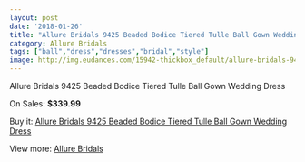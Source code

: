 ```yaml
---
layout: post
date: '2018-01-26'
title: "Allure Bridals 9425 Beaded Bodice Tiered Tulle Ball Gown Wedding Dress"
category: Allure Bridals
tags: ["ball","dress","dresses","bridal","style"]
image: http://img.eudances.com/15942-thickbox_default/allure-bridals-9425-beaded-bodice-tiered-tulle-ball-gown-wedding-dress.jpg
---
```

Allure Bridals 9425 Beaded Bodice Tiered Tulle Ball Gown Wedding Dress

On Sales: **$339.99**
<a href="https://www.eudances.com/en/allure-bridals/4693-allure-bridals-9425-beaded-bodice-tiered-tulle-ball-gown-wedding-dress.html"><amp-img layout="responsive" width="600" height="600" src="//img.eudances.com/15942-thickbox_default/allure-bridals-9425-beaded-bodice-tiered-tulle-ball-gown-wedding-dress.jpg" alt="Allure Bridals 9425 Beaded Bodice Tiered Tulle Ball Gown Wedding Dress 0" /></a>
<a href="https://www.eudances.com/en/allure-bridals/4693-allure-bridals-9425-beaded-bodice-tiered-tulle-ball-gown-wedding-dress.html"><amp-img layout="responsive" width="600" height="600" src="//img.eudances.com/15948-thickbox_default/allure-bridals-9425-beaded-bodice-tiered-tulle-ball-gown-wedding-dress.jpg" alt="Allure Bridals 9425 Beaded Bodice Tiered Tulle Ball Gown Wedding Dress 1" /></a>
<a href="https://www.eudances.com/en/allure-bridals/4693-allure-bridals-9425-beaded-bodice-tiered-tulle-ball-gown-wedding-dress.html"><amp-img layout="responsive" width="600" height="600" src="//img.eudances.com/15947-thickbox_default/allure-bridals-9425-beaded-bodice-tiered-tulle-ball-gown-wedding-dress.jpg" alt="Allure Bridals 9425 Beaded Bodice Tiered Tulle Ball Gown Wedding Dress 2" /></a>
<a href="https://www.eudances.com/en/allure-bridals/4693-allure-bridals-9425-beaded-bodice-tiered-tulle-ball-gown-wedding-dress.html"><amp-img layout="responsive" width="600" height="600" src="//img.eudances.com/15946-thickbox_default/allure-bridals-9425-beaded-bodice-tiered-tulle-ball-gown-wedding-dress.jpg" alt="Allure Bridals 9425 Beaded Bodice Tiered Tulle Ball Gown Wedding Dress 3" /></a>
<a href="https://www.eudances.com/en/allure-bridals/4693-allure-bridals-9425-beaded-bodice-tiered-tulle-ball-gown-wedding-dress.html"><amp-img layout="responsive" width="600" height="600" src="//img.eudances.com/15945-thickbox_default/allure-bridals-9425-beaded-bodice-tiered-tulle-ball-gown-wedding-dress.jpg" alt="Allure Bridals 9425 Beaded Bodice Tiered Tulle Ball Gown Wedding Dress 4" /></a>
<a href="https://www.eudances.com/en/allure-bridals/4693-allure-bridals-9425-beaded-bodice-tiered-tulle-ball-gown-wedding-dress.html"><amp-img layout="responsive" width="600" height="600" src="//img.eudances.com/15944-thickbox_default/allure-bridals-9425-beaded-bodice-tiered-tulle-ball-gown-wedding-dress.jpg" alt="Allure Bridals 9425 Beaded Bodice Tiered Tulle Ball Gown Wedding Dress 5" /></a>
<a href="https://www.eudances.com/en/allure-bridals/4693-allure-bridals-9425-beaded-bodice-tiered-tulle-ball-gown-wedding-dress.html"><amp-img layout="responsive" width="600" height="600" src="//img.eudances.com/15943-thickbox_default/allure-bridals-9425-beaded-bodice-tiered-tulle-ball-gown-wedding-dress.jpg" alt="Allure Bridals 9425 Beaded Bodice Tiered Tulle Ball Gown Wedding Dress 6" /></a>

Buy it: [Allure Bridals 9425 Beaded Bodice Tiered Tulle Ball Gown Wedding Dress](https://www.eudances.com/en/allure-bridals/4693-allure-bridals-9425-beaded-bodice-tiered-tulle-ball-gown-wedding-dress.html "Allure Bridals 9425 Beaded Bodice Tiered Tulle Ball Gown Wedding Dress")

View more: [Allure Bridals](https://www.eudances.com/en/2-allure-bridals "Allure Bridals")